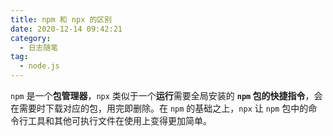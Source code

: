 ```yaml
---
title: npm 和 npx 的区别
date: 2020-12-14 09:42:21
category:
  - 日志随笔
tag:
  - node.js
---
```


`npm` 是一个**包管理器**，`npx` 类似于一个**运行**需要全局安装的 **`npm` 包的快捷指令**，会在需要时下载对应的包，用完即删除。在 `npm` 的基础之上，`npx` 让 `npm` 包中的命令行工具和其他可执行文件在使用上变得更加简单。
